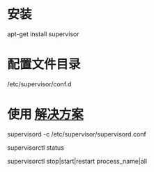 

# 安装 
apt-get install supervisor

# 配置文件目录
/etc/supervisor/conf.d

# 使用 [解决方案](https://blog.csdn.net/kkevinyang/article/details/80539940)
supervisord -c /etc/supervisor/supervisord.conf

supervisorctl status

supervisorctl stop|start|restart   process_name|all